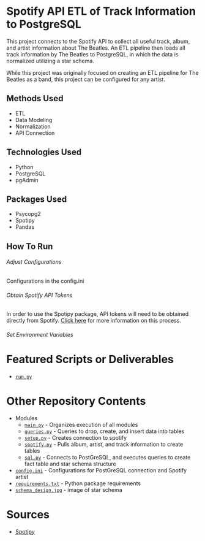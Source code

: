 # Spotify API ETL of Track Information to PostgreSQL
This project connects to the Spotify API to collect all useful track, album, and artist information about The Beatles. An ETL pipeline then loads all track information by The Beatles to PostgreSQL, in which the data is normalized utilizing a star schema. 

While this project was originally focused on creating an ETL pipeline for The Beatles as a band, this project can be configured for any artist.

## Methods Used
* ETL
* Data Modeling
* Normalization
* API Connection

## Technologies Used
* Python
* PostgreSQL
* pgAdmin

## Packages Used
* Psycopg2
* Spotipy
* Pandas

## How To Run

###### *Adjust Configurations*
Configurations in the config.ini

###### *Obtain Spotify API Tokens*
In order to use the Spotipy package, API tokens will need to be obtained directly from Spotify. [Click here](https://developer.spotify.com/documentation/general/guides/authorization-guide/) for more information on this process.

###### *Set Environment Variables*

# Featured Scripts or Deliverables
* [```run.py```](run.py)

# Other Repository Contents
* Modules
    * [```main.py```](/main.py) - Organizes execution of all modules
    * [```queries.py```](/queries.py) - Queries to drop, create, and insert data into tables
    * [```setup.py```](/setup.py) - Creates connection to spotify
    * [```spotify.py```](/spotify.py) - Pulls album, artist, and track information to create tables
    * [```sql.py```](/sql.py) - Connects to PostGreSQL, and executes queries to create fact table and star schema structure
* [```config.ini```](config.ini) - Configurations for PostGreSQL connection and Spotify artist
* [```requirements.txt```](requirements.txt) - Python package requirements
* [```schema_design.jpg```](https://github.com/ErikaJacobs/Beatles-Bops/blob/master/schema_design.jpg) - image of star schema

# Sources
* [Spotipy](https://spotipy.readthedocs.io/)
